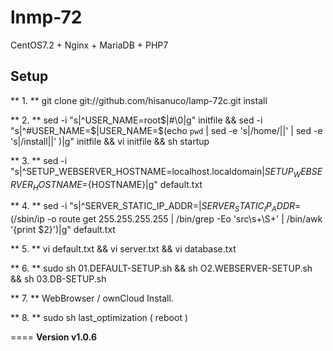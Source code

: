 # lnmp-72
CentOS7.2 + Nginx + MariaDB + PHP7    

## Setup
** 1. ** git clone git://github.com/hisanuco/lamp-72c.git install  

** 2. ** sed -i "s|^USER_NAME=root$|#\0|g" initfile && sed -i "s|^#USER_NAME=$|USER_NAME=$(echo `pwd` | sed -e 's|/home/||' | sed -e 's|/install||' )|g" initfile && vi initfile && sh startup  

** 3. ** sed -i "s|^SETUP_WEBSERVER_HOSTNAME=localhost.localdomain$|SETUP_WEBSERVER_HOSTNAME=${HOSTNAME}|g" default.txt  

** 4. ** sed -i "s|^SERVER_STATIC_IP_ADDR=$|SERVER_STATIC_IP_ADDR=$(/sbin/ip -o route get 255.255.255.255 | /bin/grep -Eo 'src\s+\S+' | /bin/awk '{print $2}')|g" default.txt  

** 5. ** vi default.txt && vi server.txt && vi database.txt   

** 6. ** sudo sh 01.DEFAULT-SETUP.sh && sh O2.WEBSERVER-SETUP.sh && sh 03.DB-SETUP.sh  

** 7. ** WebBrowser / ownCloud Install.  

** 8. ** sudo sh last_optimization ( reboot )  

====
**Version v1.0.6**  

